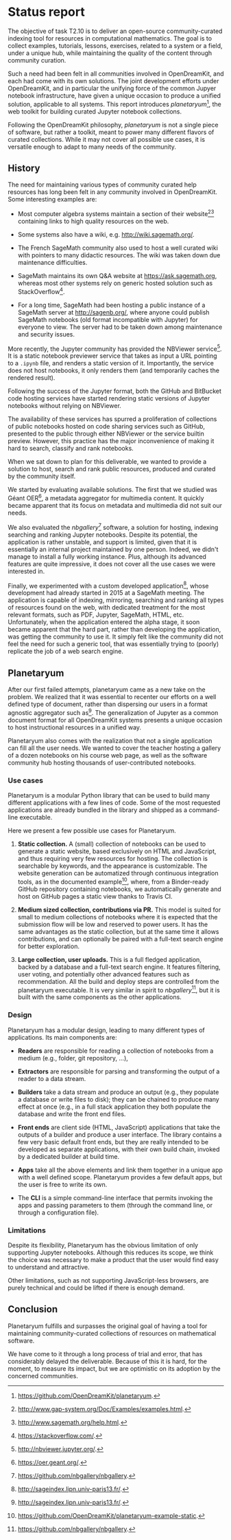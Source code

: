 # Status report

The objective of task T2.10 is to deliver an open-source
community-curated indexing tool for resources in computational
mathematics. The goal is to collect examples, tutorials, lessons,
exercises, related to a system or a field, under a unique hub, while
maintaining the quality of the content through community curation.

Such a need had been felt in all communities involved in OpenDreamKit,
and each had come with its own solutions.  The joint development
efforts under OpenDreamKit, and in particular the unifying force of
the common Jupyer notebook infrastructure, have given a unique
occasion to produce a unified solution, applicable to all systems.
This report introduces *planetaryum*[^1], the web toolkit for building
curated Jupyter notebook collections.

Following the OpenDreamKit philosophy, *planetaryum* is not a single
piece of software, but rather a toolkit, meant to power many different
flavors of curated collections. While it may not cover all possible
use cases, it is versatile enough to adapt to many needs of the
community.

## History

The need for maintaining various types of community curated help
resources has long been felt in any community involved in
OpenDreamKit.  Some interesting examples are:

- Most computer algebra systems maintain a section of their
  website[^2][^3] containing links to high quality resources on the
  web.
  
- Some systems also have a wiki, e.g. <http://wiki.sagemath.org/>.

- The French SageMath community also used to host a well curated wiki
  with pointers to many didactic resources. The wiki was taken down
  due maintenance difficulties.

- SageMath maintains its own Q&A website at
  <https://ask.sagemath.org>, whereas most other systems rely on
  generic hosted solution such as StackOverflow[^4].

- For a long time, SageMath had been hosting a public instance of a
  SageMath server at <http://sagenb.org/>, where anyone could publish
  SageMath notebooks (old format incompatible with Jupyter) for
  everyone to view. The server had to be taken down among maintenance
  and security issues.
  
More recently, the Jupyter community has provided the NBViewer
service[^5].  It is a static notebook previewer service that takes as
input a URL pointing to a `.ipynb` file, and renders a static version
of it.  Importantly, the service does not host notebooks, it only
renders them (and temporarily caches the rendered result).

Following the success of the Jupyter format, both the GitHub and
BitBucket code hosting services have started rendering static versions
of Jupyter notebooks without relying on NBViewer.

The availability of these services has spurred a proliferation of
collections of public notebooks hosted on code sharing services such
as GitHub, presented to the public through either NBViewer or the
service builtin preview.  However, this practice has the major
inconvenience of making it hard to search, classify and rank
notebooks.

When we sat down to plan for this deliverable, we wanted to provide a
solution to host, search and rank public resources, produced and
curated by the community itself.

We started by evaluating available solutions. The first that we
studied was Géant OER[^6], a metadata aggregator for multimedia
content. It quickly became apparent that its focus on metadata and
multimedia did not suit our needs.

We also evaluated the *nbgallery*[^7] software, a solution for
hosting, indexing searching and ranking Jupyter notebooks. Despite its
potential, the application is rather unstable, and support is limited,
given that it is essentially an internal project maintained by one
person. Indeed, we didn't manage to install a fully working
instance. Plus, although its advanced features are quite impressive,
it does not cover all the use cases we were interested in.

Finally, we experimented with a custom developed application[^8],
whose development had already started in 2015 at a SageMath
meeting. The application is capable of indexing, mirroring, searching
and ranking all types of resources found on the web, with dedicated
treatment for the most relevant formats, such as PDF, Jupyter,
SageMath, HTML, etc. Unfortunately, when the application entered the
alpha stage, it soon became apparent that the hard part, rather than
developing the application, was getting the community to use it.  It
simply felt like the community did not feel the need for such a
generic tool, that was essentially trying to (poorly) replicate the
job of a web search engine.

## Planetaryum

After our first failed attempts, planetaryum came as a new take on the
problem.  We realized that it was essential to recenter our efforts on
a well defined type of document, rather than dispersing our users in a
format agnostic aggregator such as[^8].  The generalization of Jupyter
as a common document format for all OpenDreamKit systems presents a
unique occasion to host instructional resources in a unified way.

Planetaryum also comes with the realization that not a single
application can fill all the user needs. We wanted to cover the
teacher hosting a gallery of a dozen notebooks on his course web page,
as well as the software community hub hosting thousands of
user-contributed notebooks.

### Use cases

Planetaryum is a modular Python library that can be used to build many
different applications with a few lines of code. Some of the most
requested applications are already bundled in the library and shipped
as a command-line executable.

Here we present a few possible use cases for Planetaryum.

1. **Static collection.** A (small) collection of notebooks can be
   used to generate a static website, based exclusively on HTML and
   JavaScript, and thus requiring very few resources for hosting. The
   collection is searchable by keywords, and the appearance is
   customizable. The website generation can be automatized through
   continuous integration tools, as in the documented example[^9],
   where, from a Binder-ready GitHub repository containing notebooks,
   we automatically generate and host on GitHub pages a static view
   thanks to Travis CI.

2. **Medium sized collection, contributions via PR.** This model is
   suited for small to medium collections of notebooks where it is
   expected that the submission flow will be low and reserved to power
   users. It has the same advantages as the static collection, but at
   the same time it allows contributions, and can optionally be paired
   with a full-text search engine for better exploration.
   
3. **Large collection, user uploads.** This is a full fledged
   application, backed by a database and a full-text search engine. It
   features filtering, user voting, and potentially other advanced
   features such as recommendation. All the build and deploy steps are
   controlled from the planetaryum executable. It is very similar in
   spirit to *nbgallery*[^7], but it is built with the same components
   as the other applications.


### Design

Planetaryum has a modular design, leading to many different types of
applications. Its main components are:

- **Readers** are responsible for reading a collection of notebooks
  from a medium (e.g., folder, git repository, ...), 
  
- **Extractors** are responsible for parsing and transforming the
  output of a reader to a data stream.

- **Builders** take a data stream and produce an output (e.g., they
  populate a database or write files to disk); they can be chained to
  produce many effect at once (e.g., in a full stack application they
  both populate the database and write the front end files.

- **Front ends** are client side (HTML, JavaScript) applications that
  take the outputs of a builder and produce a user interface. The
  library contains a few very basic default front ends, but they are
  really intended to be developed as separate applications, with their
  own build chain, invoked by a dedicated builder at build time.
  
- **Apps** take all the above elements and link them together in a
  unique app with a well defined scope. Planetaryum provides a few
  default apps, but the user is free to write its own.

- The **CLI** is a simple command-line interface that permits invoking
  the apps and passing parameters to them (through the command line,
  or through a configuration file).

### Limitations

Despite its flexibility, Planetaryum has the obvious limitation of
only supporting Jupyter notebooks. Although this reduces its scope, we
think the choice was necessary to make a product that the user would
find easy to understand and attractive.

Other limitations, such as not supporting JavaScript-less browsers,
are purely technical and could be lifted if there is enough demand.

## Conclusion

Planetaryum fulfills and surpasses the original goal of having a tool
for maintaining community-curated collections of resources on
mathematical software.

We have come to it through a long process of trial and error, that has
considerably delayed the deliverable. Because of this it is hard, for
the moment, to measure its impact, but we are optimistic on its
adoption by the concerned communities.


[^1]: <https://github.com/OpenDreamKit/planetaryum>.
[^2]: <http://www.gap-system.org/Doc/Examples/examples.html>.
[^3]: <http://www.sagemath.org/help.html>.
[^4]: <https://stackoverflow.com/>.
[^5]: <http://nbviewer.jupyter.org/>.
[^6]: <https://oer.geant.org/>.
[^7]: <https://github.com/nbgallery/nbgallery>.
[^8]: <http://sageindex.lipn.univ-paris13.fr/>.
[^9]: <https://github.com/OpenDreamKit/planetaryum-example-static>.


